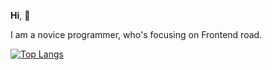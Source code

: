 **Hi**,  :clap:

  I am a novice programmer, who's focusing on Frontend road. 
  
  

[![Top Langs](https://github-readme-stats.vercel.app/api/top-langs/?username=xflameyoke&layout=compact)](https://github.com/anuraghazra/github-readme-stats)

